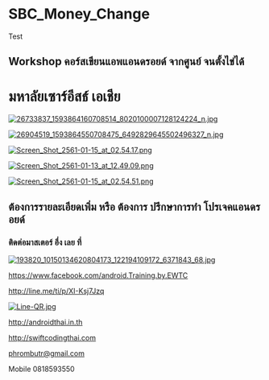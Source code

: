 # SBC_Money_Change
Test

## Workshop คอร์สเขียนแอพแอนดรอยด์ จากศูนย์ จนตั้งไข่ได้
# มหาลัยเซาร์อีสธ์ เอเชีย

[![26733837_1593864160708514_8020100007128124224_n.jpg](https://s18.postimg.org/p0scyzisp/26733837_1593864160708514_8020100007128124224_n.jpg)](https://postimg.org/image/bjveg48h1/)

[![26904519_1593864550708475_6492829645502496327_n.jpg](https://s18.postimg.org/q4chaf0pl/26904519_1593864550708475_6492829645502496327_n.jpg)](https://postimg.org/image/k3esdce39/)

[![Screen_Shot_2561-01-15_at_02.54.17.png](https://s18.postimg.org/w408edyg9/Screen_Shot_2561-01-15_at_02.54.17.png)](https://postimg.org/image/uc79jhf39/)

[![Screen_Shot_2561-01-13_at_12.49.09.png](https://s18.postimg.org/wgrmkm6g9/Screen_Shot_2561-01-13_at_12.49.09.png)](https://postimg.org/image/w408efo6d/)

[![Screen_Shot_2561-01-15_at_02.54.51.png](https://s18.postimg.org/6l7w1gmmx/Screen_Shot_2561-01-15_at_02.54.51.png)](https://postimg.org/image/m6p7leyl1/)

## ต้องการรายละเอียดเพิ่ม หรือ ต้องการ ปรึกษาการทำ โปรเจคแอนดรอยด์
### ติดต่อมาสเตอร์ อึ่ง เลย ที่

[![193820_10150134620804173_122194109172_6371843_68.jpg](https://s21.postimg.org/4i5tymwsn/193820_10150134620804173_122194109172_6371843_68.jpg)](https://postimg.org/image/4i5tymwsj/)

https://www.facebook.com/android.Training.by.EWTC

http://line.me/ti/p/XI-Ksj7Jzq

[![Line-QR.jpg](https://s9.postimg.org/41ec4gb3z/Line-_QR.jpg)](https://postimg.org/image/h5jwh535n/)

http://androidthai.in.th

http://swiftcodingthai.com    

phrombutr@gmail.com

Mobile 0818593550
